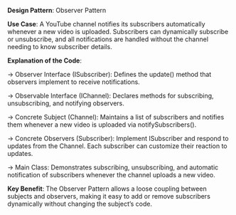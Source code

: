 **Design Pattern**: Observer Pattern

**Use Case**: A YouTube channel notifies its subscribers automatically whenever a new video is uploaded. Subscribers can dynamically subscribe or unsubscribe, and all notifications are handled without the channel needing to know subscriber details.

**Explanation of the Code**:

-> Observer Interface (ISubscriber): Defines the update() method that observers implement to receive notifications.

-> Observable Interface (IChannel): Declares methods for subscribing, unsubscribing, and notifying observers.

-> Concrete Subject (Channel): Maintains a list of subscribers and notifies them whenever a new video is uploaded via notifySubscribers().

-> Concrete Observers (Subscriber): Implement ISubscriber and respond to updates from the Channel. Each subscriber can customize their reaction to updates.

-> Main Class: Demonstrates subscribing, unsubscribing, and automatic notification of subscribers whenever the channel uploads a new video.


**Key Benefit**: The Observer Pattern allows a loose coupling between subjects and observers, making it easy to add or remove subscribers dynamically without changing the subject’s code.
